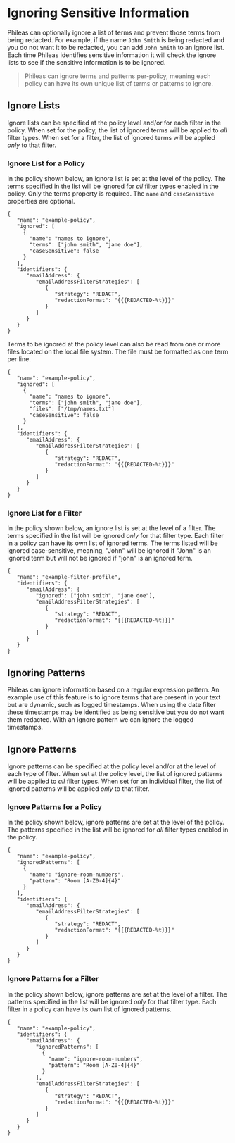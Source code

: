 # Ignoring Sensitive Information

Phileas can optionally ignore a list of terms and prevent those terms from being redacted. For example, if the name `John Smith` is being redacted and you do not want it to be redacted, you can add `John Smith` to an ignore list. Each time Phileas identifies sensitive information it will check the ignore lists to see if the sensitive information is to be ignored.

> Phileas can ignore terms and patterns per-policy, meaning each policy can have its own unique list of terms or patterns to ignore.


## Ignore Lists

Ignore lists can be specified at the policy level and/or for each filter in the policy. When set for the policy, the list of ignored terms will be applied to _all_ filter types. When set for a filter, the list of ignored terms will be applied _only_ to that filter.

### Ignore List for a Policy

In the policy shown below, an ignore list is set at the level of the policy. The terms specified in the list will be ignored for _all_ filter types enabled in the policy. Only the terms property is required. The `name` and `caseSensitive` properties are optional.

```
{
   "name": "example-policy",
   "ignored": [
     {
       "name": "names to ignore",
       "terms": ["john smith", "jane doe"],
       "caseSensitive": false
     }
   ],
   "identifiers": {
      "emailAddress": {
         "emailAddressFilterStrategies": [
            {
               "strategy": "REDACT",
               "redactionFormat": "{{{REDACTED-%t}}}"
            }
         ]
      }
   }
}
```

Terms to be ignored at the policy level can also be read from one or more files located on the local file system. The file must be formatted as one term per line.

```
{
   "name": "example-policy",
   "ignored": [
     {
       "name": "names to ignore",
       "terms": ["john smith", "jane doe"],
       "files": ["/tmp/names.txt"]
       "caseSensitive": false
     }
   ],   
   "identifiers": {
      "emailAddress": {
         "emailAddressFilterStrategies": [
            {
               "strategy": "REDACT",
               "redactionFormat": "{{{REDACTED-%t}}}"
            }
         ]
      }
   }
}
```

### Ignore List for a Filter

In the policy shown below, an ignore list is set at the level of a filter. The terms specified in the list will be ignored _only_ for that filter type. Each filter in a policy can have its own list of ignored terms. The terms listed will be ignored case-sensitive, meaning, "John" will be ignored if "John" is an ignored term but will not be ignored if "john" is an ignored term.

```
{
   "name": "example-filter-profile",
   "identifiers": {
      "emailAddress": {
         "ignored": ["john smith", "jane doe"],
         "emailAddressFilterStrategies": [
            {
               "strategy": "REDACT",
               "redactionFormat": "{{{REDACTED-%t}}}"
            }
         ]
      }
   }
}
```

## Ignoring Patterns

Phileas can ignore information based on a regular expression pattern. An example use of this feature is to ignore terms that are present in your text but are dynamic, such as logged timestamps. When using the date filter these timestamps may be identified as being sensitive but you do not want them redacted. With an ignore pattern we can ignore the logged timestamps.

## Ignore Patterns

Ignore patterns can be specified at the policy level and/or at the level of each type of filter. When set at the policy level, the list of ignored patterns will be applied to _all_ filter types. When set for an individual filter, the list of ignored patterns will be applied _only_ to that filter.

### Ignore Patterns for a Policy

In the policy shown below, ignore patterns are set at the level of the policy. The patterns specified in the list will be ignored for _all_ filter types enabled in the policy.

```
{
   "name": "example-policy",
   "ignoredPatterns": [
     {
       "name": "ignore-room-numbers",
       "pattern": "Room [A-Z0-4]{4}"
     }
   ],
   "identifiers": {
      "emailAddress": {
         "emailAddressFilterStrategies": [
            {
               "strategy": "REDACT",
               "redactionFormat": "{{{REDACTED-%t}}}"
            }
         ]
      }
   }
}
```

### Ignore Patterns for a Filter

In the policy shown below, ignore patterns are set at the level of a filter. The patterns specified in the list will be ignored _only_ for that filter type. Each filter in a policy can have its own list of ignored patterns.

```
{
   "name": "example-policy",
   "identifiers": {
      "emailAddress": {
         "ignoredPatterns": [
           {
             "name": "ignore-room-numbers",
             "pattern": "Room [A-Z0-4]{4}"
           }
         ],
         "emailAddressFilterStrategies": [
            {
               "strategy": "REDACT",
               "redactionFormat": "{{{REDACTED-%t}}}"
            }
         ]
      }
   }
}
```
